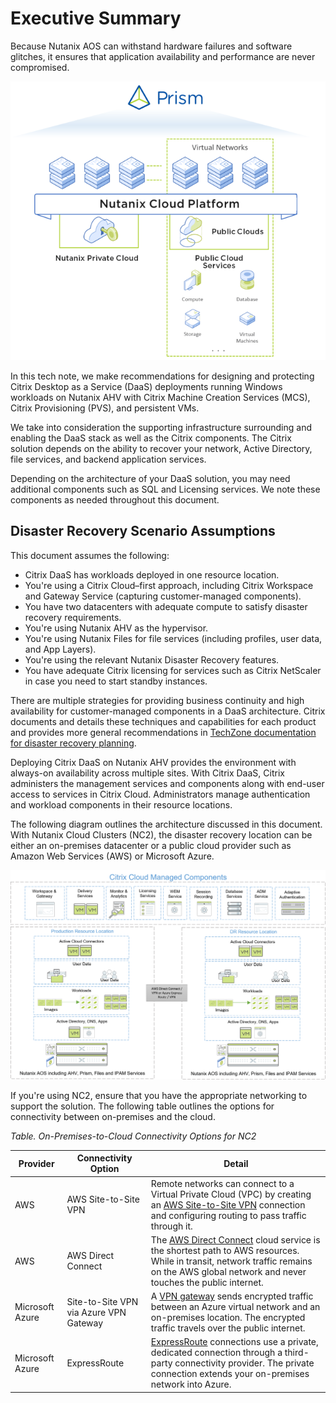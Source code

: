 # Executive Summary

Because Nutanix AOS can withstand hardware failures and software glitches, it ensures that application availability and performance are never compromised.

![Nutanix Hybrid Multicloud Software Overview](../images/overview-hybrid-multicloud-software.png "Nutanix Hybrid Multicloud Software Overview")

In this tech note, we make recommendations for designing and protecting Citrix Desktop as a Service (DaaS) deployments running Windows workloads on Nutanix AHV with Citrix Machine Creation Services (MCS), Citrix Provisioning (PVS), and persistent VMs.

We take into consideration the supporting infrastructure surrounding and enabling the DaaS stack as well as the Citrix components. The Citrix solution depends on the ability to recover your network, Active Directory, file services, and backend application services.

Depending on the architecture of your DaaS solution, you may need additional components such as SQL and Licensing services. We note these components as needed throughout this document.

## Disaster Recovery Scenario Assumptions

This document assumes the following:

- Citrix DaaS has workloads deployed in one resource location.
- You're using a Citrix Cloud–first approach, including Citrix Workspace and Gateway Service (capturing customer-managed components).
- You have two datacenters with adequate compute to satisfy disaster recovery requirements.
- You're using Nutanix AHV as the hypervisor.
- You're using Nutanix Files for file services (including profiles, user data, and App Layers).
- You're using the relevant Nutanix Disaster Recovery features.
- You have adequate Citrix licensing for services such as Citrix NetScaler in case you need to start standby instances.

There are multiple strategies for providing business continuity and high availability for customer-managed components in a DaaS architecture. Citrix documents and details these techniques and capabilities for each product and provides more general recommendations in [TechZone documentation for disaster recovery planning](https://docs.citrix.com/en-us/tech-zone/design/design-decisions/cvad-disaster-recovery.html).

Deploying Citrix DaaS on Nutanix AHV provides the environment with always-on availability across multiple sites. With Citrix DaaS, Citrix administers the management services and components along with end-user access to services in Citrix Cloud. Administrators manage authentication and workload components in their resource locations. 

The following diagram outlines the architecture discussed in this document. With Nutanix Cloud Clusters (NC2), the disaster recovery location can be either an on-premises datacenter or a public cloud provider such as Amazon Web Services (AWS) or Microsoft Azure.

![Citrix DaaS on AHV with NC2 Overview](../images/TN-2168-Disaster-Recovery-for-Citrix-DaaS_image1.png "Citrix DaaS on AHV with NC2 Overview")

If you're using NC2, ensure that you have the appropriate networking to support the solution. The following table outlines the options for connectivity between on-premises and the cloud.

_Table. On-Premises-to-Cloud Connectivity Options for NC2_

| **Provider** | **Connectivity Option** | **Detail** |
| --- | --- | --- |
| AWS | AWS Site-to-Site VPN | Remote networks can connect to a Virtual Private Cloud (VPC) by creating an [AWS Site-to-Site VPN](https://docs.aws.amazon.com/vpn/latest/s2svpn/VPC_VPN.html) connection and configuring routing to pass traffic through it. | 
| AWS | AWS Direct Connect | The [AWS Direct Connect](https://aws.amazon.com/directconnect/) cloud service is the shortest path to AWS resources. While in transit, network traffic remains on the AWS global network and never touches the public internet. |
| Microsoft Azure | Site-to-Site VPN via Azure VPN Gateway | A [VPN gateway](https://learn.microsoft.com/en-us/azure/vpn-gateway/vpn-gateway-about-vpngateways) sends encrypted traffic between an Azure virtual network and an on-premises location. The encrypted traffic travels over the public internet. |
| Microsoft Azure | ExpressRoute | [ExpressRoute](https://learn.microsoft.com/en-us/azure/expressroute/) connections use a private, dedicated connection through a third-party connectivity provider. The private connection extends your on-premises network into Azure. | 